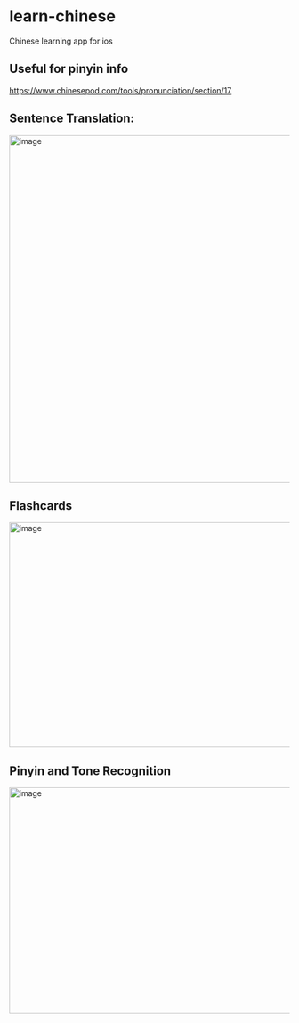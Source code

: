 # learn-chinese
Chinese learning app for ios

## Useful for pinyin info
https://www.chinesepod.com/tools/pronunciation/section/17

## Sentence Translation:
<img width="1313" height="625" alt="image" src="https://github.com/user-attachments/assets/f8724488-db08-45e4-81bd-31b779c3deb4" />

## Flashcards
<img width="982" height="405" alt="image" src="https://github.com/user-attachments/assets/e3188c0c-17f5-4d75-9eb5-0bbfea8273b2" />

## Pinyin and Tone Recognition
<img width="947" height="407" alt="image" src="https://github.com/user-attachments/assets/74e0e60f-036a-40a9-9d05-654fb77f467a" />
